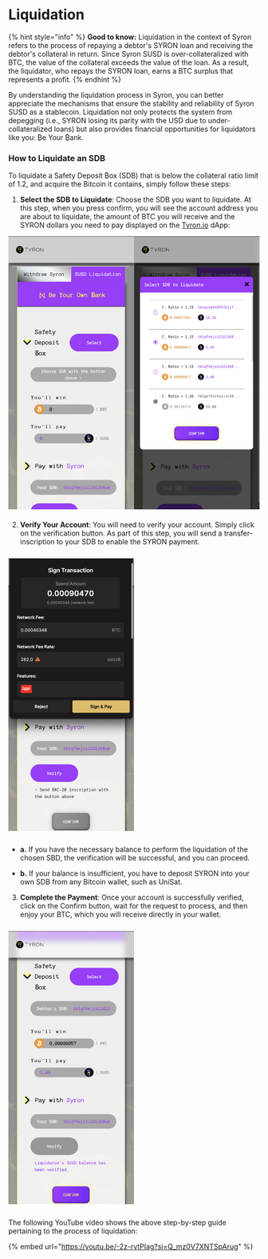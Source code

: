 # Liquidation

{% hint style="info" %}
**Good to know:** Liquidation in the context of Syron refers to the process of repaying a debtor's SYRON loan and receiving the debtor's collateral in return. Since Syron SUSD is over-collateralized with BTC, the value of the collateral exceeds the value of the loan. As a result, the liquidator, who repays the SYRON loan, earns a BTC surplus that represents a profit.
{% endhint %}

By understanding the liquidation process in Syron, you can better appreciate the mechanisms that ensure the stability and reliability of Syron SUSD as a stablecoin. Liquidation not only protects the system from depegging (i.e., SYRON losing its parity with the USD due to under-collateralized loans) but also provides financial opportunities for liquidators like you: ₿e Your ₿ank.

### How to Liquidate an SDB

To liquidate a Safety Deposit ₿ox (SDB) that is below the collateral ratio limit of 1.2, and acquire the Bitcoin it contains, simply follow these steps:

1. **Select the SDB to Liquidate**: Choose the SDB you want to liquidate. At this step, when you press confirm, you will see the account address you are about to liquidate, the amount of BTC you will receive and the SYRON dollars you need to pay displayed on the [Tyron.io](https://tyron.io) dApp:

<div style="display: flex; margin-top: 11px; margin-bottom: 22px;">
<img src="./syron_liq_1.png" width="50%">
<img src="./syron_liq_2.png" width="50%">
</div>

2. **Verify Your Account**: You will need to verify your account. Simply click on the verification button. As part of this step, you will send a transfer-inscription to your SDB to enable the SYRON payment.

<img src="./syron_liq_3.png" style="width: 50%; margin-top: 11px; margin-bottom: 11px;">

- **a.** If you have the necessary balance to perform the liquidation of the chosen SBD, the verification will be successful, and you can proceed.

- **b.** If your balance is insufficient, you have to deposit SYRON into your own SDB from any Bitcoin wallet, such as UniSat.

3. **Complete the Payment**: Once your account is successfully verified, click on the Confirm button, wait for the request to process, and then enjoy your BTC, which you will receive directly in your wallet.

<img src="./syron_liq_4.png" style="width: 50%; margin-top: 11px; margin-bottom: 11px;">

The following YouTube video shows the above step-by-step guide pertaining to the process of liquidation:

{% embed url="https://youtu.be/-2z-rytPlag?si=Q_mz0V7XNTSpArug" %}
